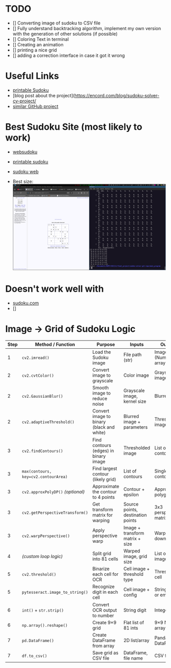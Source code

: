 # TODO

- [] Converting image of sudoku to CSV file
- [] Fully understand backtracking algorithm, implement my own version with the
  generation of other solutions (if possible)
- [] Coloring Text in terminal
- [] Creating an animation
- [] printing a nice grid
- [] adding a correction interface in case it got it wrong

# Useful Links

- [printable Sudoku](https://sudoku.com/sudoku-printable)
- [blog post about the
  project](https://encord.com/blog/sudoku-solver-cv-project/
- [similar GitHub project](https://github.com/Aryann15/SUDOKU_SOLVER)

# Best Sudoku Site (most likely to work)

- [websudoku](https://www.websudoku.com/?level=2)
- [printable sudoku](https://sudoku.com/sudoku-printable)
- [sudoku web](https://www.sudokuweb.org/)

- Best size: ![](./main_program/images/best_size.png)

# Doesn't work well with

- [sudoku.com](https://sudoku.com/)
- []

# Image -> Grid of Sudoku Logic

| **Step** | **Method / Function**                | **Purpose**                               | **Inputs**                        | **Outputs**             | **Notes**                                          |
| -------- | ------------------------------------ | ----------------------------------------- | --------------------------------- | ----------------------- | -------------------------------------------------- |
| 1        | `cv2.imread()`                       | Load the Sudoku image                     | File path (str)                   | Image (NumPy array)     | Supports various formats (jpg, png, etc.)          |
| 2        | `cv2.cvtColor()`                     | Convert image to grayscale                | Color image                       | Grayscale image         | Use `cv2.COLOR_BGR2GRAY`                           |
| 2        | `cv2.GaussianBlur()`                 | Smooth image to reduce noise              | Grayscale image, kernel size      | Blurred image           | Kernel usually `(5, 5)`                            |
| 2        | `cv2.adaptiveThreshold()`            | Convert image to binary (black and white) | Blurred image + parameters        | Thresholded image       | `ADAPTIVE_THRESH_GAUSSIAN_C` + `THRESH_BINARY_INV` |
| 3        | `cv2.findContours()`                 | Find contours (edges) in binary image     | Thresholded image                 | List of contours        | Use `RETR_EXTERNAL` for outer edges                |
| 3        | `max(contours, key=cv2.contourArea)` | Find largest contour (likely grid)        | List of contours                  | Single contour          | Assumes the grid is the largest area               |
| 3        | `cv2.approxPolyDP()` _(optional)_    | Approximate the contour to 4 points       | Contour + epsilon                 | Approximated polygon    | Ensures square corners                             |
| 3        | `cv2.getPerspectiveTransform()`      | Get transform matrix for warping          | Source points, destination points | 3x3 perspective matrix  | Needs 4 corner points                              |
| 3        | `cv2.warpPerspective()`              | Apply perspective warp                    | Image + transform matrix + size   | Warped (top-down) image | Extracts flat view of grid                         |
| 4        | _(custom loop logic)_                | Split grid into 81 cells                  | Warped image, grid size           | List of 81 cell images  | Uses slicing with NumPy                            |
| 5        | `cv2.threshold()`                    | Binarize each cell for OCR                | Cell image + threshold type       | Thresholded cell        | Good for isolating digits                          |
| 5        | `pytesseract.image_to_string()`      | Recognize digit in each cell              | Cell image + config               | String (digit or empty) | Use `--psm 10` for single character                |
| 6        | `int()` + `str.strip()`              | Convert OCR output to number              | String digit                      | Integer or 0            | Handle empty/invalid OCR results                   |
| 6        | `np.array().reshape()`               | Create 9×9 grid                           | Flat list of 81 ints              | 9×9 NumPy array         | Validates number count                             |
| 7        | `pd.DataFrame()`                     | Create DataFrame from array               | 2D list/array                     | Pandas DataFrame        | Easy CSV export                                    |
| 7        | `df.to_csv()`                        | Save grid as CSV file                     | DataFrame, file name              | CSV file                | Set `index=False`, `header=False`                  |
